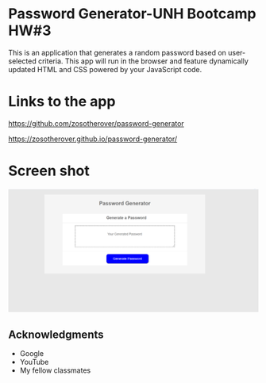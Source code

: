 # Password Generator-UNH Bootcamp HW#3

This is an application that generates a random password based on user-selected criteria. This app will run in the browser and feature dynamically updated HTML and CSS powered by your JavaScript code. 

# Links to the app

https://github.com/zosotherover/password-generator

https://zosotherover.github.io/password-generator/

# Screen shot

<img src="assets/photos/passwordScreenshot.PNG">


## Acknowledgments

* Google
* YouTube
* My fellow classmates
